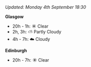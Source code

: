 *Updated: Monday 4th September 18:30*

**Glasgow**

* 20h - 1h: :sunny: Clear
* 2h, 3h: :partly_sunny: Partly Cloudy
* 4h - 7h: :cloud: Cloudy

**Edinburgh**

* 20h - 7h: :sunny: Clear

